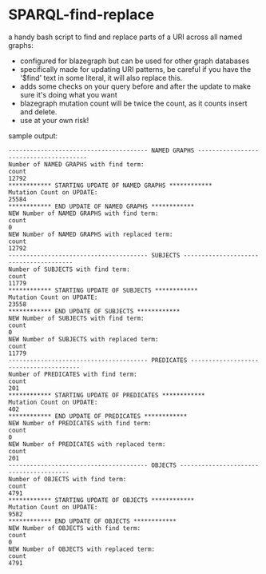 # SPARQL-find-replace
a handy bash script to find and replace parts of a URI across all named graphs:
 - configured for blazegraph but can be used for other graph databases
 - specifically made for updating URI patterns, be careful if you have the '$find' text in some literal, it will also replace this.
 - adds some checks on your query before and after the update to make sure it's doing what you want
 - blazegraph mutation count will be twice the count, as it counts insert and delete.
 - use at your own risk!
 
 
sample output:

```
--------------------------------------- NAMED GRAPHS ---------------------------------------
Number of NAMED GRAPHS with find term:
count
12792
************ STARTING UPDATE OF NAMED GRAPHS ************
Mutation Count on UPDATE:
25584
************ END UPDATE OF NAMED GRAPHS ************
NEW Number of NAMED GRAPHS with find term:
count
0
NEW Number of NAMED GRAPHS with replaced term:
count
12792
--------------------------------------- SUBJECTS ---------------------------------------
Number of SUBJECTS with find term:
count
11779
************ STARTING UPDATE OF SUBJECTS ************
Mutation Count on UPDATE:
23558
************ END UPDATE OF SUBJECTS ************
NEW Number of SUBJECTS with find term:
count
0
NEW Number of SUBJECTS with replaced term:
count
11779
--------------------------------------- PREDICATES ---------------------------------------
Number of PREDICATES with find term:
count
201
************ STARTING UPDATE OF PREDICATES ************
Mutation Count on UPDATE:
402
************ END UPDATE OF PREDICATES ************
NEW Number of PREDICATES with find term:
count
0
NEW Number of PREDICATES with replaced term:
count
201
--------------------------------------- OBJECTS ---------------------------------------
Number of OBJECTS with find term:
count
4791
************ STARTING UPDATE OF OBJECTS ************
Mutation Count on UPDATE:
9582
************ END UPDATE OF OBJECTS ************
NEW Number of OBJECTS with find term:
count
0
NEW Number of OBJECTS with replaced term:
count
4791
```
